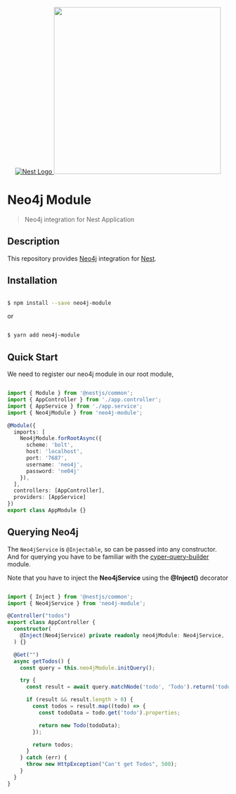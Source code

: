 <p align="center">
  <a href="http://nestjs.com/" target="blank"><img src="https://kamilmysliwiec.com/public/nest-logo.png#1" alt="Nest Logo" />   </a>
  <a href="https://neo4j.com" target="_blank"><img src="https://dist.neo4j.com/wp-content/uploads/20140926224303/neo4j_logo-facebook.png" width="380"></a>
</p>

# Neo4j Module

> Neo4j integration for Nest Application

## Description

This repository provides [Neo4j](https://www.neo4j.com) integration for [Nest](http://nestjs.com/).

## Installation

```bash

$ npm install --save neo4j-module

```

or 

```bash

$ yarn add neo4j-module

```

## Quick Start

We need to register our neo4j module in our root module, 

```typescript

import { Module } from '@nestjs/common';
import { AppController } from './app.controller';
import { AppService } from './app.service';
import { Neo4jModule } from 'neo4j-module';

@Module({
  imports: [
    Neo4jModule.forRootAsync({
      scheme: 'bolt',
      host: 'localhost',
      port: '7687',
      username: 'neo4j',
      password: 'ne04j'
    }),
  ],
  controllers: [AppController],
  providers: [AppService]
})
export class AppModule {}

```

## Querying Neo4j

The `Neo4jService` is `@Injectable`, so can be passed into any constructor. And for querying
you have to be familiar with the [cyper-query-builder](https://jamesfer.me/cypher-query-builder/index.html) module.

Note that you have to inject the **Neo4jService** using the **@Inject()** decorator

```typescript

import { Inject } from '@nestjs/common';
import { Neo4jService } from 'neo4j-module';

@Controller("todos")
export class AppController {
  constructor(
    @Inject(Neo4jService) private readonly neo4jModule: Neo4jService,
  ) {}

  @Get("")
  async getTodos() {
    const query = this.neo4jModule.initQuery();

    try {
      const result = await query.matchNode('todo', 'Todo').return('todo').run();

      if (result && result.length > 0) {
        const todos = result.map((todo) => {
          const todoData = todo.get('todo').properties;

          return new Todo(todoData);
        });

        return todos;
      }
    } catch (err) {
      throw new HttpException("Can't get Todos", 500);
    }
  }
}

```